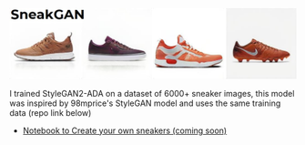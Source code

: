 ![Banner](https://github.com/Vilagamer999/SneakGAN/blob/main/banner.jpg?raw=true)

I trained StyleGAN2-ADA on a dataset of 6000+ sneaker images, this model was inspired by 98mprice's StyleGAN model and uses the same training data (repo link below)

* [Notebook to Create your own sneakers (coming soon)](#coming_soon)
